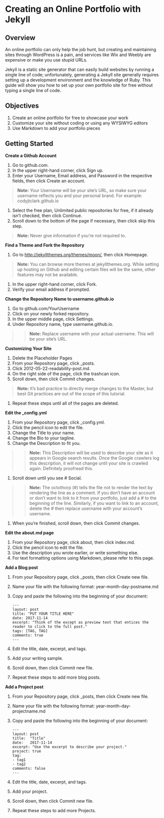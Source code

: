 # Creating an Online Portfolio with Jekyll

## Overview

An online portfolio can only help the job hunt, but creating and maintaining sites through WordPress is a pain, and services like Wix and Weebly are expensive or make you use stupid URLs. 

Jekyll is a static site generator that can easily build websites by running a single line of code; unfortunately, generating a Jekyll site generally requires setting up a development environment and the knowledge of Ruby. This guide will show you how to set up your own portfolio site for free without typing a single line of code.

## Objectives

1. Create an online portfolio for free to showcase your work 
1. Customize your site without coding or using any WYSIWYG editors
1. Use Markdown to add your portfolio pieces

## Getting Started

**Create a Github Account**

1. Go to github.com.
1. In the upper right-hand corner, click Sign up.
1. Enter your Username, Email address, and Password in the respective fields, then click Create an account.

> **Note:** Your Username will be your site’s URL, so make sure your username reflects you and your personal brand. For example: codyjtclark.github.io  

1. Select the free plan, Unlimited public repositories for free, if it already isn’t checked, then click Continue.
1. Scroll down to the bottom of the page if necessary, then click skip this step.

> **Note:** Never give information if you’re not required to. 

**Find a Theme and Fork the Repository**

1. Go to http://jekyllthemes.org/themes/moon/, then click Homepage.
	
> **Note:** You can browse more themes at jekyllthemes.org. While setting up hosting on Github and editing certain files will be the same, other features may not be available. 

1. In the upper right-hand corner, click Fork.
1. Verify your email address if prompted. 

**Change the Repository Name to username.github.io**

1. Go to github.com/YourUsername
1. Click on your newly forked repository.
1. In the upper middle page, click Settings.
1. Under Repository name, type username.github.io.

> > **Note:** Replace username with your actual username. This will be your site’s URL.

**Customizing Your Site**

1. Delete the Placeholder Pages
1. From your Repository page, click _posts.
1. Click 2012-05-22-readability-post.md.
1. On the right side of the page, click the trashcan icon.
1. Scroll down, then click Commit changes.

> **Note:** It’s bad practice to directly merge changes to the Master, but best Git practices are out of the scope of this tutorial. 

1. Repeat these steps until all of the pages are deleted.

**Edit the _config.yml**

1. From your Repository page, click _config.yml.
1. Click the pencil icon to edit the file.
1. Change the Title to your name.
1. Change the Bio to your tagline. 
1. Change the Description to fit you.

> > **Note:** This Description will be used to describe your site as it appears in Google search results. Once the Google crawlers log this description, it will not change until your site is crawled again. Definitely proofread this. 

1. Scroll down until you see # Social. 

> > **Note:** The octothorp (#) tells the file not to render the text by rendering the line as a comment. If you don’t have an account or don’t want to link to it from your portfolio, just add a # to the beginning of the line. Similarly, if you want to link to an account, delete the # then replace username with your account’s username.   

1. When you’re finished, scroll down, then click Commit changes.

**Edit the about.md page**

1. From your Repository page, click about, then click index.md.
1. Click the pencil icon to edit the file. 
1. Use the description you wrote earlier, or write something else. 
1. For text formatting options using Markdown, please refer to this page.

**Add a Blog post**
1. From your Repository page, click _posts, then click Create new file.
1. Name your file with the following format: year-month-day-postname.md
1. Copy and paste the following into the beginning of your document:

   ```
   ---
   layout: post
   title: "PUT YOUR TITLE HERE"
   date: 2017-11-14
   excerpt: "Think of the except as preview text that entices the reader to click to the full post."
   tags: [TAG, TAG]
   comments: true
   ---
   ```

1. Edit the title, date, excerpt, and tags. 
1. Add your writing sample.
1. Scroll down, then click Commit new file.
1. Repeat these steps to add more blog posts.	

**Add a Project post**
1. From your Repository page, click _posts, then click Create new file.
1. Name your file with the following format: year-month-day-projectname.md
1. Copy and paste the following into the beginning of your document:

   ```
   ---
   layout: post
   title:  "Title"
   date:   2017-11-14
   excerpt: "Use the excerpt to describe your project."
   project: true
   tag:
   - tag1 
   - tag2
   comments: false
   ---
   ```

1. Edit the title, date, excerpt, and tags. 
1. Add your project.
1. Scroll down, then click Commit new file.
1. Repeat these steps to add more Projects.	
